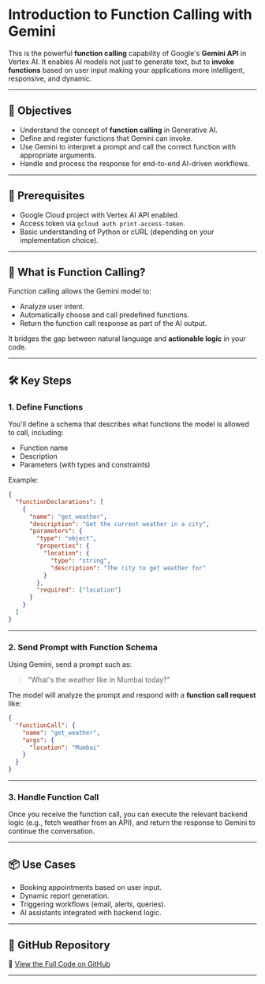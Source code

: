 # Introduction to Function Calling with Gemini

This is the powerful **function calling** capability of Google's **Gemini API** in Vertex AI. It enables AI models not just to generate text, but to **invoke functions** based on user input making your applications more intelligent, responsive, and dynamic.

---

## 🎯 Objectives

- Understand the concept of **function calling** in Generative AI.
- Define and register functions that Gemini can invoke.
- Use Gemini to interpret a prompt and call the correct function with appropriate arguments.
- Handle and process the response for end-to-end AI-driven workflows.

---

## 🧰 Prerequisites

- Google Cloud project with Vertex AI API enabled.
- Access token via `gcloud auth print-access-token`.
- Basic understanding of Python or cURL (depending on your implementation choice).

---

## 🧠 What is Function Calling?

Function calling allows the Gemini model to:
- Analyze user intent.
- Automatically choose and call predefined functions.
- Return the function call response as part of the AI output.

It bridges the gap between natural language and **actionable logic** in your code.

---

## 🛠️ Key Steps

### 1. Define Functions

You'll define a schema that describes what functions the model is allowed to call, including:
- Function name
- Description
- Parameters (with types and constraints)

Example:
```json
{
  "functionDeclarations": [
    {
      "name": "get_weather",
      "description": "Get the current weather in a city",
      "parameters": {
        "type": "object",
        "properties": {
          "location": {
            "type": "string",
            "description": "The city to get weather for"
          }
        },
        "required": ["location"]
      }
    }
  ]
}
```

---

### 2. Send Prompt with Function Schema

Using Gemini, send a prompt such as:

> "What's the weather like in Mumbai today?"

The model will analyze the prompt and respond with a **function call request** like:

```json
{
  "functionCall": {
    "name": "get_weather",
    "args": {
      "location": "Mumbai"
    }
  }
}
```

---

### 3. Handle Function Call

Once you receive the function call, you can execute the relevant backend logic (e.g., fetch weather from an API), and return the response to Gemini to continue the conversation.

---

## 📦 Use Cases

- Booking appointments based on user input.
- Dynamic report generation.
- Triggering workflows (email, alerts, queries).
- AI assistants integrated with backend logic.

---

## 📁 GitHub Repository

🔗 [View the Full Code on GitHub](https://github.com/Yash22222/Develop-GenAI-Apps-with-Gemini-and-Streamlit)

---
